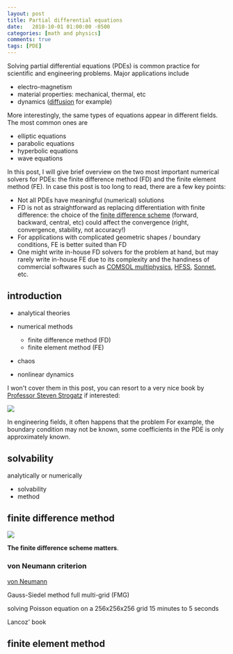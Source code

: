 ```yaml
---
layout: post
title: Partial differential equations
date:   2018-10-01 01:00:00 -0500
categories: [math and physics]
comments: true
tags: [PDE]
---
```


Solving partial differential equations (PDEs) is common practice for scientific
and engineering problems.
Major applications include

* electro-magnetism
* material properties: mechanical, thermal, etc
* dynamics ([diffusion](https://en.wikipedia.org/wiki/Diffusion) for example)

More interestingly, the same types of equations appear in different fields.
The most common ones are

* elliptic equations
* parabolic equations
* hyperbolic equations
* wave equations

In this post, I will give brief overview on the two most important numerical
solvers for PDEs: the finite difference method (FD) and the finite element method (FE).
In case this post is too long to read, there are a few key points:

* Not all PDEs have meaningful (numerical) solutions
* FD is not as straightforward as replacing differentiation with finite difference:
  the choice of the [finite difference scheme](https://en.wikipedia.org/wiki/Finite_difference)
  (forward, backward, central, etc) could affect the convergence (right, convergence, stability, not accuracy!)
* For applications with complicated geometric shapes / boundary conditions, FE is better suited than FD
* One might write in-house FD solvers for the problem at hand, but may rarely
  write in-house FE due to its complexity and the handiness of commercial softwares
  such as [COMSOL multiphysics](https://en.wikipedia.org/wiki/COMSOL_Multiphysics),
  [HFSS](https://en.wikipedia.org/wiki/HFSS), [Sonnet](https://www.sonnetsoftware.com), etc.

## introduction

* analytical theories
* numerical methods
    * finite difference method (FD)
    * finite element method (FE)

* chaos
* nonlinear dynamics

I won't cover them in this post, you can resort to a very nice book by [Professor Steven Strogatz](https://en.wikipedia.org/wiki/Steven_Strogatz) if interested:

<a target="_blank"  href="https://www.amazon.com/gp/product/0738204536/ref=as_li_tl?ie=UTF8&camp=1789&creative=9325&creativeASIN=0738204536&linkCode=as2&tag=nosarthur2016-20&linkId=654f571e9b6e5fda0b880a4522fd54d1"><img border="0" src="//ws-na.amazon-adsystem.com/widgets/q?_encoding=UTF8&MarketPlace=US&ASIN=0738204536&ServiceVersion=20070822&ID=AsinImage&WS=1&Format=_SL250_&tag=nosarthur2016-20" ></a><img src="//ir-na.amazon-adsystem.com/e/ir?t=nosarthur2016-20&l=am2&o=1&a=0738204536" width="1" height="1" border="0" alt="" style="border:none !important; margin:0px !important;" />

In engineering fields, it often happens that the problem 
For example, the boundary condition may not be known, some coefficients in the PDE is only approximately known.

## solvability

analytically or numerically

* solvability
* method



## finite difference method

<a target="_blank"  href="https://www.amazon.com/gp/product/1614273022/ref=as_li_tl?ie=UTF8&camp=1789&creative=9325&creativeASIN=1614273022&linkCode=as2&tag=nosarthur2016-20&linkId=27df21d6f4d10a12e5927c6aa8e4f6c2"><img border="0" src="//ws-na.amazon-adsystem.com/widgets/q?_encoding=UTF8&MarketPlace=US&ASIN=1614273022&ServiceVersion=20070822&ID=AsinImage&WS=1&Format=_SL250_&tag=nosarthur2016-20" ></a><img src="//ir-na.amazon-adsystem.com/e/ir?t=nosarthur2016-20&l=am2&o=1&a=1614273022" width="1" height="1" border="0" alt="" style="border:none !important; margin:0px !important;" />

**The finite difference scheme matters**.


### von Neumann criterion

[von Neumann](https://en.wikipedia.org/wiki/Von_Neumann_stability_analysis)


Gauss-Siedel method
full multi-grid (FMG)

solving Poisson equation on a 256x256x256 grid
15 minutes to 5 seconds


Lancoz' book


## finite element method
